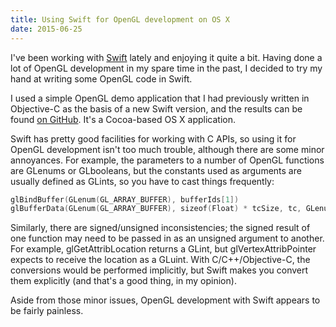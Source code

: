 ```yaml
---
title: Using Swift for OpenGL development on OS X
date: 2015-06-25
---
```

I've been working with [Swift](https://developer.apple.com/swift/) lately and enjoying it quite a bit. Having done a lot of OpenGL development in my spare time in the past, I decided to try my hand at writing some OpenGL code in Swift.

I used a simple OpenGL demo application that I had previously written in Objective-C as the basis of a new Swift version, and the results can be found [on GitHub](https://github.com/joshb/CocoaOpenGL-Swift). It's a Cocoa-based OS X application.

Swift has pretty good facilities for working with C APIs, so using it for OpenGL development isn't too much trouble, although there are some minor annoyances. For example, the parameters to a number of OpenGL functions are GLenums or GLbooleans, but the constants used as arguments are usually defined as GLints, so you have to cast things frequently:

```swift
glBindBuffer(GLenum(GL_ARRAY_BUFFER), bufferIds[1])
glBufferData(GLenum(GL_ARRAY_BUFFER), sizeof(Float) * tcSize, tc, GLenum(GL_STATIC_DRAW))
```

Similarly, there are signed/unsigned inconsistencies; the signed result of one function may need to be passed in as an unsigned argument to another. For example, glGetAttribLocation returns a GLint, but glVertexAttribPointer expects to receive the location as a GLuint. With C/C++/Objective-C, the conversions would be performed implicitly, but Swift makes you convert them explicitly (and that's a good thing, in my opinion).

Aside from those minor issues, OpenGL development with Swift appears to be fairly painless.
